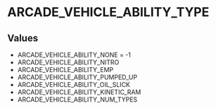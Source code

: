 # ARCADE_VEHICLE_ABILITY_TYPE

## Values
* ARCADE_VEHICLE_ABILITY_NONE = -1
* ARCADE_VEHICLE_ABILITY_NITRO
* ARCADE_VEHICLE_ABILITY_EMP
* ARCADE_VEHICLE_ABILITY_PUMPED_UP
* ARCADE_VEHICLE_ABILITY_OIL_SLICK
* ARCADE_VEHICLE_ABILITY_KINETIC_RAM
* ARCADE_VEHICLE_ABILITY_NUM_TYPES